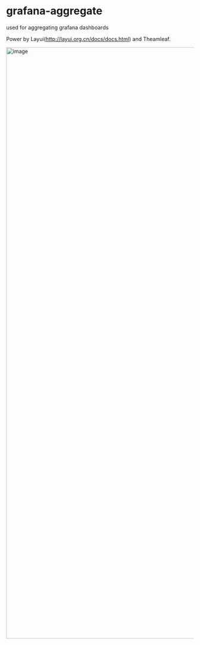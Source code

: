 # grafana-aggregate
used for aggregating grafana dashboards


Power by Layui(http://layui.org.cn/docs/docs.html) and Theamleaf.

<img width="1590" alt="image" src="https://github.com/lotime/grafana-aggregate/assets/13918555/18dd96df-9e4f-4940-963f-d92aaae381b0">
